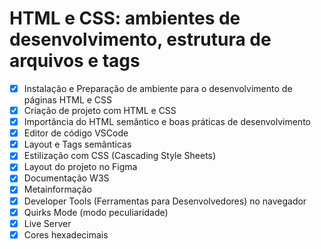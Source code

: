 # HTML e CSS: ambientes de desenvolvimento, estrutura de arquivos e tags

- [x] Instalação e Preparação de ambiente para o desenvolvimento de páginas HTML e CSS
- [x] Criação de projeto com HTML e CSS
- [x] Importância do HTML semântico e boas práticas de desenvolvimento
- [x] Editor de código VSCode
- [x] Layout e Tags semânticas
- [x] Estilização com CSS (Cascading Style Sheets)
- [x] Layout do projeto no Figma
- [x] Documentação W3S
- [x] Metainformação
- [x] Developer Tools (Ferramentas para Desenvolvedores) no navegador
- [x] Quirks Mode (modo peculiaridade)
- [x] Live Server
- [x] Cores hexadecimais
